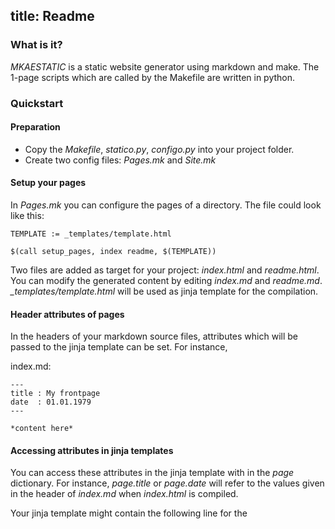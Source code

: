 title: Readme
---
### What is it?

*MKAESTATIC* is a static website generator using markdown and make. The 1-page scripts which are called by the Makefile are written in python.

### Quickstart

#### Preparation

- Copy the *Makefile*, *statico.py*, *configo.py* into your project folder.
- Create two config files: *Pages.mk* and *Site.mk*

#### Setup your pages

In *Pages.mk* you can configure the pages of a directory. The file could look like this:

    TEMPLATE := _templates/template.html

    $(call setup_pages, index readme, $(TEMPLATE))

Two files are added as target for your project: *index.html* and *readme.html*.
You can modify the generated content by editing *index.md* and *readme.md*.
*_templates/template.html* will be used as jinja template for the compilation.

#### Header attributes of pages

In the headers of your markdown source files, attributes which will be passed to the jinja template can be set. For instance, 

index.md:

    ---
    title : My frontpage
    date  : 01.01.1979
    ---

    *content here* 

#### Accessing attributes in jinja templates

You can access these attributes in the jinja template with in the *page* dictionary. For instance, *page.title* or *page.date* will refer to the values given in the header of *index.md* when *index.html* is compiled.

Your jinja template might contain the following line for the *<title>* attribute in the html header:
    
    <title>{{ page.sitename|e }} - {{ page.title|e }}</title>

#### Adding global attributes

In *index.md*, we didn't set the *sitename* attribute. If we want to set the same attribute for some variable for all pages, we can set them in the *Site.mk* file.

For example the line 

    $(call set, $(ALL_PAGES), "sitename", "mkeastatic is awesome")

will set the *sitename* attribute appropriately. The attribute can now be accessed in the templates with *page.sitename*.

#### Setting up a ssh-server

#### Start everything

Type

    make serve
